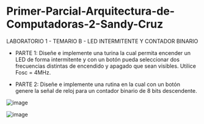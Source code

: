 # Primer-Parcial-Arquitectura-de-Computadoras-2-Sandy-Cruz

LABORATORIO 1 - TEMARIO B - LED INTERMITENTE Y CONTADOR BINARIO

- PARTE 1:
Diseñe e implemente una turina la cual permita encender un LED de forma intermitente y con un botón pueda seleccionar dos frecuencias distintas de encendido y apagado que sean visibles. Utilice Fosc = 4MHz.

- PARTE 2:
Diseñe e implemente una rutina en la cual con un botón genere la señal de reloj para un contador binario de 8 bits descendente.

![image](https://user-images.githubusercontent.com/101540339/185000863-1f8e40f6-3659-4948-ba67-cf7147969080.png)

![image](https://user-images.githubusercontent.com/101540339/185000939-2fbb80d1-d96b-46b7-b181-17c9fb6dc7ed.png)
